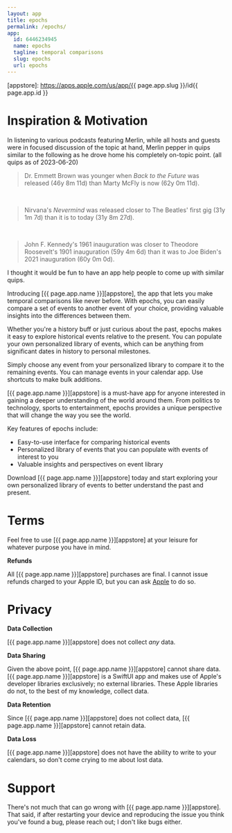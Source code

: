 ```yaml
---
layout: app
title: epochs
permalink: /epochs/
app:
  id: 6446234945
  name: epochs
  tagline: temporal comparisons
  slug: epochs
  url: epochs
---
```


[appstore]: https://apps.apple.com/us/app/{{ page.app.slug }}/id{{ page.app.id }}

# Inspiration & Motivation

In listening to various podcasts featuring Merlin, while all hosts and guests were in focused discussion of the topic at hand, Merlin pepper in quips similar to the following as he drove home his completely on-topic point. (all quips as of 2023-06-20)

> Dr. Emmett Brown was younger when _Back to the Future_ was released (46y 8m 11d) than Marty McFly is now (62y 0m 11d).

&nbsp;

> Nirvana's _Nevermind_ was released closer to The Beatles' first gig (31y 1m 7d) than it is to today (31y 8m 27d).

&nbsp;

> John F. Kennedy's 1961 inauguration was closer to Theodore Roosevelt's 1901 inauguration (59y 4m 6d) than it was to Joe Biden's 2021 inauguration (60y 0m 0d).

I thought it would be fun to have an app help people to come up with similar quips.

Introducing [{{ page.app.name }}][appstore], the app that lets you make temporal comparisons like never before.
With epochs, you can easily compare a set of events to another event of your choice, providing valuable insights into the differences between them.

Whether you're a history buff or just curious about the past, epochs makes it easy to explore historical events relative to the present.
You can populate your own personalized library of events, which can be anything from significant dates in history to personal milestones.

Simply choose any event from your personalized library to compare it to the remaining events.
You can manage events in your calendar app.
Use shortcuts to make bulk additions.

[{{ page.app.name }}][appstore] is a must-have app for anyone interested in gaining a deeper understanding of the world around them.
From politics to technology, sports to entertainment, epochs provides a unique perspective that will change the way you see the world.

Key features of epochs include:

- Easy-to-use interface for comparing historical events
- Personalized library of events that you can populate with events of interest to you
- Valuable insights and perspectives on event library

Download [{{ page.app.name }}][appstore] today and start exploring your own personalized library of events to better understand the past and present.

# Terms

Feel free to use [{{ page.app.name }}][appstore] at your leisure for whatever purpose you have in mind.

**Refunds**

All [{{ page.app.name }}][appstore] purchases are final.
I cannot issue refunds charged to your Apple ID, but you can ask [Apple](https://support.apple.com/en-us/118223) to do so.

# Privacy

**Data Collection**

[{{ page.app.name }}][appstore] does not collect _any_ data.

**Data Sharing**

Given the above point, [{{ page.app.name }}][appstore] cannot share data.
[{{ page.app.name }}][appstore] is a SwiftUI app and makes use of Apple's developer libraries exclusively; no external libraries.
These Apple libraries do not, to the best of my knowledge, collect data.

**Data Retention**

Since [{{ page.app.name }}][appstore] does not collect data, [{{ page.app.name }}][appstore] cannot retain data.

**Data Loss**

[{{ page.app.name }}][appstore] does not have the ability to write to your calendars, so don't come crying to me about lost data.

# Support

There's not much that can go wrong with [{{ page.app.name }}][appstore].
That said, if after restarting your device and reproducing the issue you think you've found a bug, please reach out; I don't like bugs either.
